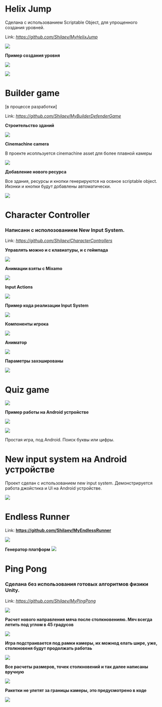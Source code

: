 # Helix Jump

Сделана с использованием Scriptable Object, для упрощенного создания уровней.

Link: _https://github.com/Shilaev/MyHelixJump_

![](Resources/HelixJump.gif)

__Пример создания уровня__

![](Resources/HelixJumpCreatedStages.jpg)

![](Resources/HelixJumpStages.gif)

# Builder game

[в процессе разработки]

Link: _https://github.com/Shilaev/MyBuilderDefenderGame_

__Строительство зданий__

![](Resources/BuilderDefender.gif)

__Cinemachine camera__

В проекте исопльзуется cinemachine asset для более плавной камеры

![](Resources/Cinemachine.gif)

__Добавление нового ресурса__

Все здания, ресурсы и кнопки генерируются на освное scriptable object.
Иконки и кнопки будут добавлены автоматически.

![](Resources/AddNewResource.gif)

# Character Controller

### Написанн с исполозованием New Input System.

Link: _https://github.com/Shilaev/CharacterControllers_

__Управлять можно и с клавиатуры, и с геймпада__

![](Resources/CharacterController.gif)

__Анимации взяты с Mixamo__

![](Resources/CharacterControllerAnimations.jpg)

__Input Actions__

![](Resources/CharacterControllerInputActions.jpg)

__Пример кода реализации Input System__

![](Resources/CharacterControllerNewInputSystemCodeExample.jpg)

__Компоненты игрока__

![](Resources/CharacterControllerPlayerComponents.jpg)

__Аниматор__

![](Resources/CharacterControllerAnimator.jpg)

__Параметры захэшированы__

![](Resources/CharacterControllerAnimatorHash.jpg)

# Quiz game

![](Resources/Quiz.gif)

__Пример работы на Android устройстве__

![](Resources/QuizAndroidSettings.jpg)

![](Resources/QuizAndroidExample.gif)

Простая игра, под Android. Поиск буквы или цифры.

# New input system на Android устройстве

Проект сделан с использованием new input system.
Демонстрируется работа джойстика и UI на Android устройстве.

![](Resources/FirstMobileBuild.gif)

# Endless Runner

Link: __https://github.com/Shilaev/MyEndlessRunner__ 

![](Resources/EndlessRunner.gif)

__Генератор платформ__
![](Resources/EndlessRunnerPlatformGenerator.jpg)

# Ping Pong

### Сделана без использования готовых алгоритмов физики Unity.

Link: _https://github.com/Shilaev/MyPingPong_

![](Resources/PingPongGame.gif)

__Расчет нового направления мяча после столкновенияю. Мяч всегда летить под углом в 45 градусов__

![](Resources/PingPongBounce45Angle.jpg)

__Игра подстраивается под рамки камеры, их можнод елать шире, уже, столкновеня будут продолжать работаь__

![](Resources/PingPongGameBorders.jpg)

__Все расчеты размеров, точек столкновений и так далее написаны вручную__

![](Resources/PingPongPaddlePoints.jpg)

__Ракетки не улетят за границы камеры, это предусмотрено в коде__

![](Resources/PingPongUserControl.jpg)
